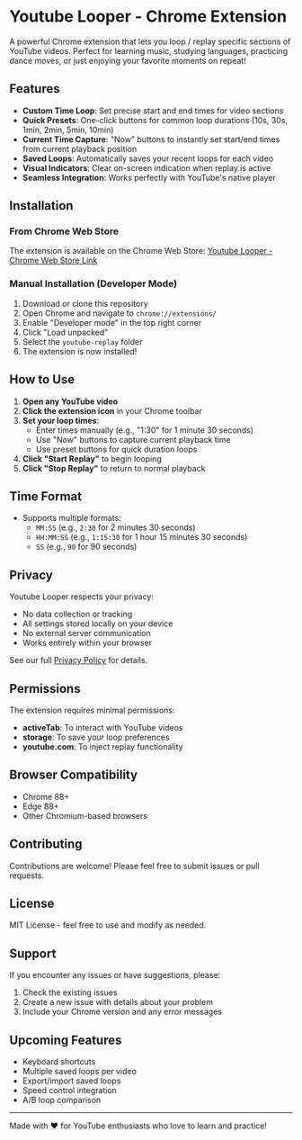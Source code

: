 # Youtube Looper - Chrome Extension

A powerful Chrome extension that lets you loop / replay specific sections of YouTube videos. Perfect for learning music, studying languages, practicing dance moves, or just enjoying your favorite moments on repeat!

## Features

- **Custom Time Loop**: Set precise start and end times for video sections
- **Quick Presets**: One-click buttons for common loop durations (10s, 30s, 1min, 2min, 5min, 10min)
- **Current Time Capture**: "Now" buttons to instantly set start/end times from current playback position
- **Saved Loops**: Automatically saves your recent loops for each video
- **Visual Indicators**: Clear on-screen indication when replay is active
- **Seamless Integration**: Works perfectly with YouTube's native player

## Installation

### From Chrome Web Store
The extension is available on the Chrome Web Store: [Youtube Looper - Chrome Web Store Link](https://chromewebstore.google.com/detail/youtube-looper-loop-video/clpdccfikhpbhkhhaipnpgpfdkeokceb)

### Manual Installation (Developer Mode)
1. Download or clone this repository
2. Open Chrome and navigate to `chrome://extensions/`
3. Enable "Developer mode" in the top right corner
4. Click "Load unpacked"
5. Select the `youtube-replay` folder
6. The extension is now installed!

## How to Use

1. **Open any YouTube video**
2. **Click the extension icon** in your Chrome toolbar
3. **Set your loop times**:
   - Enter times manually (e.g., "1:30" for 1 minute 30 seconds)
   - Use "Now" buttons to capture current playback time
   - Use preset buttons for quick duration loops
4. **Click "Start Replay"** to begin looping
5. **Click "Stop Replay"** to return to normal playback

## Time Format

- Supports multiple formats:
  - `MM:SS` (e.g., `2:30` for 2 minutes 30 seconds)
  - `HH:MM:SS` (e.g., `1:15:30` for 1 hour 15 minutes 30 seconds)
  - `SS` (e.g., `90` for 90 seconds)

## Privacy

Youtube Looper respects your privacy:
- No data collection or tracking
- All settings stored locally on your device
- No external server communication
- Works entirely within your browser

See our full [Privacy Policy](PRIVACY_POLICY.md) for details.

## Permissions

The extension requires minimal permissions:
- **activeTab**: To interact with YouTube videos
- **storage**: To save your loop preferences
- **youtube.com**: To inject replay functionality

## Browser Compatibility

- Chrome 88+
- Edge 88+
- Other Chromium-based browsers

## Contributing

Contributions are welcome! Please feel free to submit issues or pull requests.

## License

MIT License - feel free to use and modify as needed.

## Support

If you encounter any issues or have suggestions, please:
1. Check the existing issues
2. Create a new issue with details about your problem
3. Include your Chrome version and any error messages

## Upcoming Features

- Keyboard shortcuts
- Multiple saved loops per video
- Export/import saved loops
- Speed control integration
- A/B loop comparison

---

Made with ❤️ for YouTube enthusiasts who love to learn and practice!